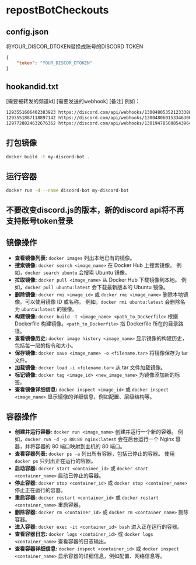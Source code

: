 # repostBotCheckouts

## config.json

将YOUR_DISCOR_DTOKEN替换成账号的DISCORD TOKEN

```json
{
    "token": "YOUR_DISCOR_DTOKEN"
}
```

## hookandid.txt

[需要被转发的频道id] [需要发送的webhook] [备注]
例如：

```txt
1293551606402383923 https://discord.com/api/webhooks/1300480535212333886/RdJNETSLHznu8ZLWDtzzG1jgk745k3o2sUtiWUdXm5KsjlRfSyfDQBzYPTRqc1mtSCPW lazada-my
1293551887118897142 https://discord.com/api/webhooks/1300480601533463063/JLu5ls4qhpudhRGNwX05-Gi2ULoYRIDmz6lxB3OK6p8TrvAvYs71LmVH0YG2Xkt51h4m lazada-th
1297728824632676362 https://discord.com/api/webhooks/13019478508854396439/YqQCauCFGKpCb3D95OgWp73V7Aa39UfAX7r8WTjhFG2TO0QmCoUGEBLktpMkDHVGl47j lazada-vn

```

## 打包镜像

```bash
docker build -t my-discord-bot .
```

## 运行容器

```bash
docker run -d --name discord-bot my-discord-bot
```

## 不要改变discord.js的版本，新的discord api将不再支持账号token登录

## 镜像操作

* **查看镜像列表:** `docker images`  列出本地已有的镜像。
* **搜索镜像:** `docker search <image_name>`  在 Docker Hub 上搜索镜像。 例如，`docker search ubuntu` 会搜索 Ubuntu 镜像。
* **拉取镜像:** `docker pull <image_name>` 从 Docker Hub 下载镜像到本地。 例如，`docker pull ubuntu:latest` 会下载最新版本的 Ubuntu 镜像。
* **删除镜像:** `docker rmi <image_id>` 或 `docker rmi <image_name>` 删除本地镜像。可以使用镜像 ID 或名称。  例如，`docker rmi ubuntu:latest` 会删除名为 `ubuntu:latest` 的镜像。
* **构建镜像:** `docker build -t <image_name> <path_to_Dockerfile>`  根据 Dockerfile 构建镜像。`<path_to_Dockerfile>` 指 Dockerfile 所在的目录路径。
* **查看镜像历史:** `docker image history <image_name>` 显示镜像的构建历史，包括每一层的指令和大小。
* **保存镜像:** `docker save <image_name> -o <filename.tar>` 将镜像保存为 tar 文件。
* **加载镜像:** `docker load -i <filename.tar>` 从 tar 文件加载镜像。
* **标记镜像:** `docker tag <image_id> <new_image_name>` 为镜像添加新的标签。
* **查看镜像详细信息:** `docker inspect <image_id>` 或 `docker inspect <image_name>`  显示镜像的详细信息，例如配置、层级结构等。

## 容器操作

* **创建并运行容器:** `docker run <image_name>`  创建并运行一个新的容器。 例如，`docker run -d -p 80:80 nginx:latest` 会在后台运行一个 Nginx 容器，并将容器的 80 端口映射到主机的 80 端口。
* **查看容器列表:** `docker ps -a`  列出所有容器，包括已停止的容器。 使用 `docker ps` 只列出正在运行的容器。
* **启动容器:** `docker start <container_id>` 或 `docker start <container_name>` 启动已停止的容器。
* **停止容器:** `docker stop <container_id>` 或 `docker stop <container_name>` 停止正在运行的容器。
* **重启容器:** `docker restart <container_id>` 或 `docker restart <container_name>` 重启容器。
* **删除容器:** `docker rm <container_id>` 或 `docker rm <container_name>` 删除容器。
* **进入容器:** `docker exec -it <container_id> bash`  进入正在运行的容器。
* **查看容器日志:** `docker logs <container_id>` 或 `docker logs <container_name>` 查看容器的日志输出。
* **查看容器详细信息:** `docker inspect <container_id>` 或 `docker inspect <container_name>` 显示容器的详细信息，例如配置、网络信息等。
